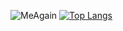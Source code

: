 
![MeAgain](https://github-readme-stats.vercel.app/api?username=tenzind12&show_icons=true&theme=radical)
[![Top Langs](https://github-readme-stats.vercel.app/api/top-langs/?username=tenzind12&layout=compact)](https://github.com/tenzind12/github-readme-stats)
